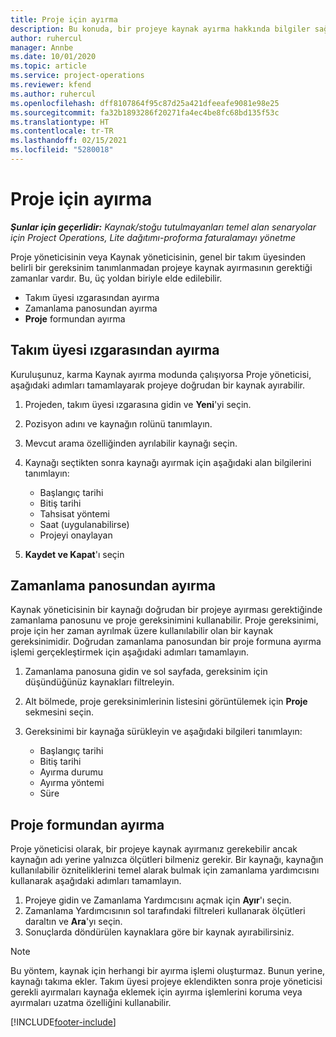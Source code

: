 ```yaml
---
title: Proje için ayırma
description: Bu konuda, bir projeye kaynak ayırma hakkında bilgiler sağlanmaktadır.
author: ruhercul
manager: Annbe
ms.date: 10/01/2020
ms.topic: article
ms.service: project-operations
ms.reviewer: kfend
ms.author: ruhercul
ms.openlocfilehash: dff8107864f95c87d25a421dfeeafe9081e98e25
ms.sourcegitcommit: fa32b1893286f20271fa4ec4be8fc68bd135f53c
ms.translationtype: HT
ms.contentlocale: tr-TR
ms.lasthandoff: 02/15/2021
ms.locfileid: "5280018"
---
```

# <a name="book-to-a-project"></a>Proje için ayırma

_**Şunlar için geçerlidir:** Kaynak/stoğu tutulmayanları temel alan senaryolar için Project Operations, Lite dağıtımı-proforma faturalamayı yönetme_

Proje yöneticisinin veya Kaynak yöneticisinin, genel bir takım üyesinden belirli bir gereksinim tanımlanmadan projeye kaynak ayırmasının gerektiği zamanlar vardır. Bu, üç yoldan biriyle elde edilebilir.

- Takım üyesi ızgarasından ayırma
- Zamanlama panosundan ayırma
- **Proje** formundan ayırma

## <a name="book-from-the-team-member-grid"></a>Takım üyesi ızgarasından ayırma

Kuruluşunuz, karma Kaynak ayırma modunda çalışıyorsa Proje yöneticisi, aşağıdaki adımları tamamlayarak projeye doğrudan bir kaynak ayırabilir.

1. Projeden, takım üyesi ızgarasına gidin ve **Yeni**'yi seçin.
2. Pozisyon adını ve kaynağın rolünü tanımlayın.
3. Mevcut arama özelliğinden ayrılabilir kaynağı seçin.
4. Kaynağı seçtikten sonra kaynağı ayırmak için aşağıdaki alan bilgilerini tanımlayın:

    - Başlangıç tarihi
    - Bitiş tarihi
    - Tahsisat yöntemi
    - Saat (uygulanabilirse)
    - Projeyi onaylayan

6. **Kaydet ve Kapat**'ı seçin

## <a name="book-from-the-schedule-board"></a>Zamanlama panosundan ayırma

Kaynak yöneticisinin bir kaynağı doğrudan bir projeye ayırması gerektiğinde zamanlama panosunu ve proje gereksinimini kullanabilir. Proje gereksinimi, proje için her zaman ayrılmak üzere kullanılabilir olan bir kaynak gereksinimidir. Doğrudan zamanlama panosundan bir proje formuna ayırma işlemi gerçekleştirmek için aşağıdaki adımları tamamlayın.

1. Zamanlama panosuna gidin ve sol sayfada, gereksinim için düşündüğünüz kaynakları filtreleyin.
2. Alt bölmede, proje gereksinimlerinin listesini görüntülemek için **Proje** sekmesini seçin.
3. Gereksinimi bir kaynağa sürükleyin ve aşağıdaki bilgileri tanımlayın:

    - Başlangıç tarihi
    - Bitiş tarihi
    - Ayırma durumu
    - Ayırma yöntemi
    - Süre

## <a name="book-from-the-project-form"></a>Proje formundan ayırma

Proje yöneticisi olarak, bir projeye kaynak ayırmanız gerekebilir ancak kaynağın adı yerine yalnızca ölçütleri bilmeniz gerekir. Bir kaynağı, kaynağın kullanılabilir özniteliklerini temel alarak bulmak için zamanlama yardımcısını kullanarak aşağıdaki adımları tamamlayın. 

1. Projeye gidin ve Zamanlama Yardımcısını açmak için **Ayır**'ı seçin.
2. Zamanlama Yardımcısının sol tarafındaki filtreleri kullanarak ölçütleri daraltın ve **Ara**'yı seçin.
3. Sonuçlarda döndürülen kaynaklara göre bir kaynak ayırabilirsiniz.

> [!NOTE]
> Bu yöntem, kaynak için herhangi bir ayırma işlemi oluşturmaz. Bunun yerine, kaynağı takıma ekler. Takım üyesi projeye eklendikten sonra proje yöneticisi gerekli ayırmaları kaynağa eklemek için ayırma işlemlerini koruma veya ayırmaları uzatma özelliğini kullanabilir.


[!INCLUDE[footer-include](../includes/footer-banner.md)]